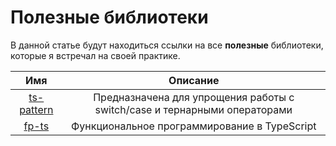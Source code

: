 # Полезные библиотеки

В данной статье будут находиться ссылки на все **полезные** библиотеки, которые я встречал на своей практике.

|                          Имя                           |                                 Описание                                  |
|:------------------------------------------------------:|:-------------------------------------------------------------------------:|
| [ts-pattern](https://www.npmjs.com/package/ts-pattern) | Предназначена для упрощения работы с switch/case и тернарными операторами |
|      [fp-ts](https://www.npmjs.com/package/fp-ts)      |               Функциональное программирование в TypeScript                |


